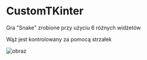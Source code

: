 # CustomTKinter

Gra "Snake" zrobione przy użyciu 6 różnych widżetów

Wąż jest kontrolowany za pomocą strzałek


![obraz](https://user-images.githubusercontent.com/113674920/235441448-11350bfe-f5cf-4c8b-a028-9379e5f27b07.png)

